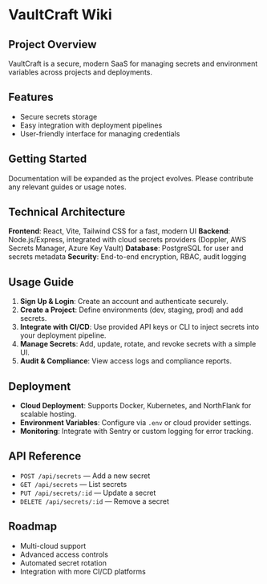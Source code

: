 # VaultCraft Wiki

## Project Overview
VaultCraft is a secure, modern SaaS for managing secrets and environment variables across projects and deployments.

## Features
- Secure secrets storage
- Easy integration with deployment pipelines
- User-friendly interface for managing credentials

## Getting Started
Documentation will be expanded as the project evolves. Please contribute any relevant guides or usage notes.

## Technical Architecture

**Frontend**: React, Vite, Tailwind CSS for a fast, modern UI
**Backend**: Node.js/Express, integrated with cloud secrets providers (Doppler, AWS Secrets Manager, Azure Key Vault)
**Database**: PostgreSQL for user and secrets metadata
**Security**: End-to-end encryption, RBAC, audit logging

## Usage Guide

1. **Sign Up & Login**: Create an account and authenticate securely.
2. **Create a Project**: Define environments (dev, staging, prod) and add secrets.
3. **Integrate with CI/CD**: Use provided API keys or CLI to inject secrets into your deployment pipeline.
4. **Manage Secrets**: Add, update, rotate, and revoke secrets with a simple UI.
5. **Audit & Compliance**: View access logs and compliance reports.

## Deployment

- **Cloud Deployment**: Supports Docker, Kubernetes, and NorthFlank for scalable hosting.
- **Environment Variables**: Configure via `.env` or cloud provider settings.
- **Monitoring**: Integrate with Sentry or custom logging for error tracking.

## API Reference

- `POST /api/secrets` — Add a new secret
- `GET /api/secrets` — List secrets
- `PUT /api/secrets/:id` — Update a secret
- `DELETE /api/secrets/:id` — Remove a secret

## Roadmap

- Multi-cloud support
- Advanced access controls
- Automated secret rotation
- Integration with more CI/CD platforms
